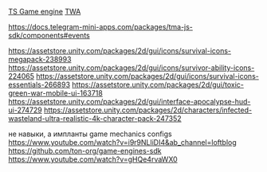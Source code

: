 
[TS Game engine](https://github.com/phaserjs/phaser)
[TWA](https://core.telegram.org/bots/webapps)

https://docs.telegram-mini-apps.com/packages/tma-js-sdk/components#events

https://assetstore.unity.com/packages/2d/gui/icons/survival-icons-megapack-238993
https://assetstore.unity.com/packages/2d/gui/icons/survivor-ability-icons-224065
https://assetstore.unity.com/packages/2d/gui/icons/survival-icons-essentials-266893
https://assetstore.unity.com/packages/2d/gui/toxic-green-war-mobile-ui-163718
https://assetstore.unity.com/packages/2d/gui/interface-apocalypse-hud-ui-274729
https://assetstore.unity.com/packages/2d/characters/infected-wasteland-ultra-realistic-4k-character-pack-247352

не навыки, а импланты
game mechanics configs
https://www.youtube.com/watch?v=i9r9NLliDI4&ab_channel=loftblog
https://github.com/ton-org/game-engines-sdk
https://www.youtube.com/watch?v=gHQe4rvaWX0